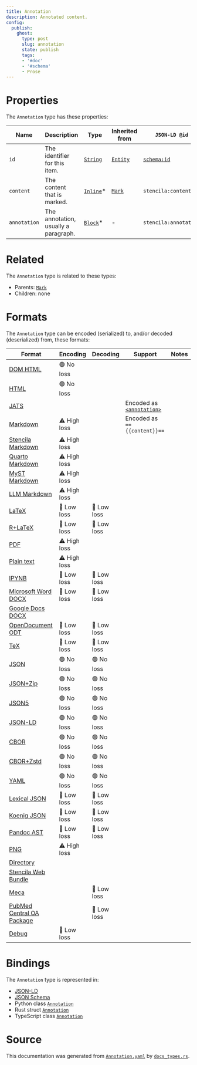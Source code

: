 ```yaml
---
title: Annotation
description: Annotated content.
config:
  publish:
    ghost:
      type: post
      slug: annotation
      state: publish
      tags:
      - '#doc'
      - '#schema'
      - Prose
---
```


# Properties

The `Annotation` type has these properties:

| Name         | Description                          | Type                                                                | Inherited from                                                     | `JSON-LD @id`                        | Aliases |
| ------------ | ------------------------------------ | ------------------------------------------------------------------- | ------------------------------------------------------------------ | ------------------------------------ | ------- |
| `id`         | The identifier for this item.        | [`String`](https://stencila.ghost.io/docs/reference/schema/string)  | [`Entity`](https://stencila.ghost.io/docs/reference/schema/entity) | [`schema:id`](https://schema.org/id) | -       |
| `content`    | The content that is marked.          | [`Inline`](https://stencila.ghost.io/docs/reference/schema/inline)* | [`Mark`](https://stencila.ghost.io/docs/reference/schema/mark)     | `stencila:content`                   | -       |
| `annotation` | The annotation, usually a paragraph. | [`Block`](https://stencila.ghost.io/docs/reference/schema/block)*   | -                                                                  | `stencila:annotation`                | -       |

# Related

The `Annotation` type is related to these types:

- Parents: [`Mark`](https://stencila.ghost.io/docs/reference/schema/mark)
- Children: none

# Formats

The `Annotation` type can be encoded (serialized) to, and/or decoded (deserialized) from, these formats:

| Format                                                                              | Encoding     | Decoding   | Support                                                                                                        | Notes |
| ----------------------------------------------------------------------------------- | ------------ | ---------- | -------------------------------------------------------------------------------------------------------------- | ----- |
| [DOM HTML](https://stencila.ghost.io/docs/reference/formats/dom.html)               | 🟢 No loss    |            |                                                                                                                |
| [HTML](https://stencila.ghost.io/docs/reference/formats/html)                       | 🟢 No loss    |            |                                                                                                                |
| [JATS](https://stencila.ghost.io/docs/reference/formats/jats)                       |              |            | Encoded as [`<annotation>`](https://jats.nlm.nih.gov/articleauthoring/tag-library/1.3/element/annotation.html) |
| [Markdown](https://stencila.ghost.io/docs/reference/formats/md)                     | ⚠️ High loss |            | Encoded as `=={{content}}==`                                                                                   |
| [Stencila Markdown](https://stencila.ghost.io/docs/reference/formats/smd)           | ⚠️ High loss |            |                                                                                                                |
| [Quarto Markdown](https://stencila.ghost.io/docs/reference/formats/qmd)             | ⚠️ High loss |            |                                                                                                                |
| [MyST Markdown](https://stencila.ghost.io/docs/reference/formats/myst)              | ⚠️ High loss |            |                                                                                                                |
| [LLM Markdown](https://stencila.ghost.io/docs/reference/formats/llmd)               | ⚠️ High loss |            |                                                                                                                |
| [LaTeX](https://stencila.ghost.io/docs/reference/formats/latex)                     | 🔷 Low loss   | 🔷 Low loss |                                                                                                                |
| [R+LaTeX](https://stencila.ghost.io/docs/reference/formats/rnw)                     | 🔷 Low loss   | 🔷 Low loss |                                                                                                                |
| [PDF](https://stencila.ghost.io/docs/reference/formats/pdf)                         | ⚠️ High loss |            |                                                                                                                |
| [Plain text](https://stencila.ghost.io/docs/reference/formats/text)                 | ⚠️ High loss |            |                                                                                                                |
| [IPYNB](https://stencila.ghost.io/docs/reference/formats/ipynb)                     | 🔷 Low loss   | 🔷 Low loss |                                                                                                                |
| [Microsoft Word DOCX](https://stencila.ghost.io/docs/reference/formats/docx)        | 🔷 Low loss   | 🔷 Low loss |                                                                                                                |
| [Google Docs DOCX](https://stencila.ghost.io/docs/reference/formats/gdocx)          |              |            |                                                                                                                |
| [OpenDocument ODT](https://stencila.ghost.io/docs/reference/formats/odt)            | 🔷 Low loss   | 🔷 Low loss |                                                                                                                |
| [TeX](https://stencila.ghost.io/docs/reference/formats/tex)                         | 🔷 Low loss   | 🔷 Low loss |                                                                                                                |
| [JSON](https://stencila.ghost.io/docs/reference/formats/json)                       | 🟢 No loss    | 🟢 No loss  |                                                                                                                |
| [JSON+Zip](https://stencila.ghost.io/docs/reference/formats/json.zip)               | 🟢 No loss    | 🟢 No loss  |                                                                                                                |
| [JSON5](https://stencila.ghost.io/docs/reference/formats/json5)                     | 🟢 No loss    | 🟢 No loss  |                                                                                                                |
| [JSON-LD](https://stencila.ghost.io/docs/reference/formats/jsonld)                  | 🟢 No loss    | 🟢 No loss  |                                                                                                                |
| [CBOR](https://stencila.ghost.io/docs/reference/formats/cbor)                       | 🟢 No loss    | 🟢 No loss  |                                                                                                                |
| [CBOR+Zstd](https://stencila.ghost.io/docs/reference/formats/cbor.zstd)             | 🟢 No loss    | 🟢 No loss  |                                                                                                                |
| [YAML](https://stencila.ghost.io/docs/reference/formats/yaml)                       | 🟢 No loss    | 🟢 No loss  |                                                                                                                |
| [Lexical JSON](https://stencila.ghost.io/docs/reference/formats/lexical)            | 🔷 Low loss   | 🔷 Low loss |                                                                                                                |
| [Koenig JSON](https://stencila.ghost.io/docs/reference/formats/koenig)              | 🔷 Low loss   | 🔷 Low loss |                                                                                                                |
| [Pandoc AST](https://stencila.ghost.io/docs/reference/formats/pandoc)               | 🔷 Low loss   | 🔷 Low loss |                                                                                                                |
| [PNG](https://stencila.ghost.io/docs/reference/formats/png)                         | ⚠️ High loss |            |                                                                                                                |
| [Directory](https://stencila.ghost.io/docs/reference/formats/directory)             |              |            |                                                                                                                |
| [Stencila Web Bundle](https://stencila.ghost.io/docs/reference/formats/swb)         |              |            |                                                                                                                |
| [Meca](https://stencila.ghost.io/docs/reference/formats/meca)                       |              | 🔷 Low loss |                                                                                                                |
| [PubMed Central OA Package](https://stencila.ghost.io/docs/reference/formats/pmcoa) |              | 🔷 Low loss |                                                                                                                |
| [Debug](https://stencila.ghost.io/docs/reference/formats/debug)                     | 🔷 Low loss   |            |                                                                                                                |

# Bindings

The `Annotation` type is represented in:

- [JSON-LD](https://stencila.org/Annotation.jsonld)
- [JSON Schema](https://stencila.org/Annotation.schema.json)
- Python class [`Annotation`](https://github.com/stencila/stencila/blob/main/python/python/stencila/types/annotation.py)
- Rust struct [`Annotation`](https://github.com/stencila/stencila/blob/main/rust/schema/src/types/annotation.rs)
- TypeScript class [`Annotation`](https://github.com/stencila/stencila/blob/main/ts/src/types/Annotation.ts)

# Source

This documentation was generated from [`Annotation.yaml`](https://github.com/stencila/stencila/blob/main/schema/Annotation.yaml) by [`docs_types.rs`](https://github.com/stencila/stencila/blob/main/rust/schema-gen/src/docs_types.rs).
